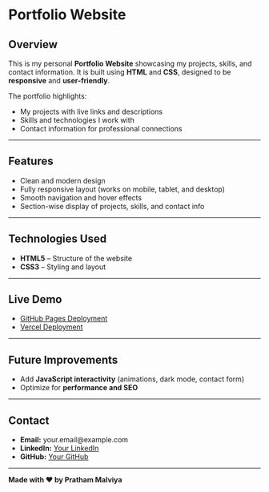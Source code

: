 <h1>Portfolio Website</h1>

<h2>Overview</h2>
<p>This is my personal <b>Portfolio Website</b> showcasing my projects, skills, and contact information. It is built using <b>HTML</b> and <b>CSS</b>, designed to be <b>responsive</b> and <b>user-friendly</b>.</p>

<p>The portfolio highlights:</p>
<ul>
  <li>My projects with live links and descriptions</li>
  <li>Skills and technologies I work with</li>
  <li>Contact information for professional connections</li>
</ul>

<hr>

<h2>Features</h2>
<ul>
  <li>Clean and modern design</li>
  <li>Fully responsive layout (works on mobile, tablet, and desktop)</li>
  <li>Smooth navigation and hover effects</li>
  <li>Section-wise display of projects, skills, and contact info</li>
</ul>

<hr>

<h2>Technologies Used</h2>
<ul>
  <li><b>HTML5</b> – Structure of the website</li>
  <li><b>CSS3</b> – Styling and layout</li>
</ul>

<hr>

<h2>Live Demo</h2>
<ul>
  <li><a href="https://prathammalviya1.github.io/Portfolio/">GitHub Pages Deployment</a></li>
  <li><a href="https://pratham-malviya-portfolio.vercel.app/">Vercel Deployment</a></li>
</ul>

<hr>

<h2>Future Improvements</h2>
<ul>
  <li>Add <b>JavaScript interactivity</b> (animations, dark mode, contact form)</li>
  <li>Optimize for <b>performance and SEO</b></li>
</ul>

<hr>

<h2>Contact</h2>
<ul>
  <li><b>Email:</b> your.email@example.com</li>
  <li><b>LinkedIn:</b> <a href="#">Your LinkedIn</a></li>
  <li><b>GitHub:</b> <a href="https://github.com/prathammalviya1">Your GitHub</a></li>
</ul>

<hr>

<p><b>Made with ❤️ by Pratham Malviya</b></p>
